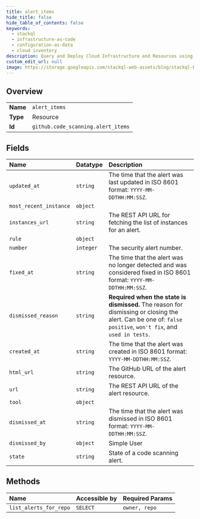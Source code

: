 ```yaml
---
title: alert_items
hide_title: false
hide_table_of_contents: false
keywords:
  - stackql
  - infrastructure-as-code
  - configuration-as-data
  - cloud inventory
description: Query and Deploy Cloud Infrastructure and Resources using SQL
custom_edit_url: null
image: https://storage.googleapis.com/stackql-web-assets/blog/stackql-blog-post-featured-image.png
---
```

  
    

## Overview
<table><tbody>
<tr><td><b>Name</b></td><td><code>alert_items</code></td></tr>
<tr><td><b>Type</b></td><td>Resource</td></tr>
<tr><td><b>Id</b></td><td><code>github.code_scanning.alert_items</code></td></tr>
</tbody></table>

## Fields
| Name | Datatype | Description |
|:-----|:---------|:------------|
| `updated_at` | `string` | The time that the alert was last updated in ISO 8601 format: `YYYY-MM-DDTHH:MM:SSZ`. |
| `most_recent_instance` | `object` |  |
| `instances_url` | `string` | The REST API URL for fetching the list of instances for an alert. |
| `rule` | `object` |  |
| `number` | `integer` | The security alert number. |
| `fixed_at` | `string` | The time that the alert was no longer detected and was considered fixed in ISO 8601 format: `YYYY-MM-DDTHH:MM:SSZ`. |
| `dismissed_reason` | `string` | **Required when the state is dismissed.** The reason for dismissing or closing the alert. Can be one of: `false positive`, `won't fix`, and `used in tests`. |
| `created_at` | `string` | The time that the alert was created in ISO 8601 format: `YYYY-MM-DDTHH:MM:SSZ`. |
| `html_url` | `string` | The GitHub URL of the alert resource. |
| `url` | `string` | The REST API URL of the alert resource. |
| `tool` | `object` |  |
| `dismissed_at` | `string` | The time that the alert was dismissed in ISO 8601 format: `YYYY-MM-DDTHH:MM:SSZ`. |
| `dismissed_by` | `object` | Simple User |
| `state` | `string` | State of a code scanning alert. |
## Methods
| Name | Accessible by | Required Params |
|:-----|:--------------|:----------------|
| `list_alerts_for_repo` | `SELECT` | `owner, repo` |
